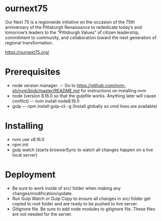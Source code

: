 # ournext75

Our Next 75 is a regionwide initiative on the occasion of the 75th anniversary of the Pittsburgh Renaissance to rededicate today’s and tomorrow’s leaders to the “Pittsburgh Values” of citizen leadership, commitment to community, and collaboration toward the next generation of regional transformation.

https://ournext75.org/


# Prerequisites

- node version manager.
    -- Go to https://github.com/nvm-sh/nvm/blob/master/README.md for instructions on installing nvm
- node (version 8.16.0 so that the gulpfile works. Anything later will cause conflict)
    -- nvm install node8.16.0
- gulp
    -- npm install gulp-cli -g (Install globally so cmd lines are available)

# Installing

- nvm use v8.16.0
- npm init
- gulp watch (starts browserSync to watch all changes happen on a live local server)

# Deployment

- Be sure to work inside of src/ folder when making any changes/modification/update.
- Run Gulp Watch or Gulp Copy to ensure all changes in src/ folder get copied to root folder and are ready to be pushed to live server.
- Gitignore file. Be sure to add node modules to gitignore file. These files are not needed for the server.